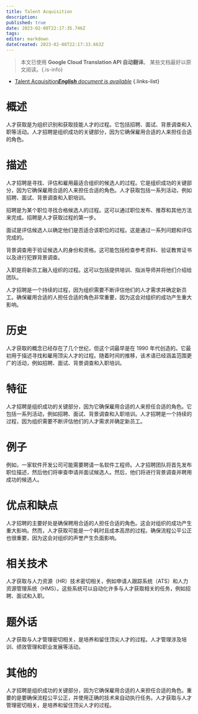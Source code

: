 ```yaml
---
title: Talent Acquisition
description: 
published: true
date: 2023-02-08T22:17:35.746Z
tags: 
editor: markdown
dateCreated: 2023-02-08T22:17:33.663Z
---
```


> 本文已使用 **Google Cloud Translation API 自动翻译**。
某些文档最好以原文阅读。{.is-info}



- [Talent Acquisition***English** document is available*](/en/Knowledge-base/Dictionary/talent-acquisition)
{.links-list}


# 概述
人才获取是为组织识别和获取技能人才的过程。它包括招聘、面试、背景调查和入职等活动。人才招聘是组织成功的关键部分，因为它确保雇用合适的人来担任合适的角色。

# 描述
人才招聘是寻找、评估和雇用最适合组织的候选人的过程。它是组织成功的关键部分，因为它确保雇用合适的人来担任合适的角色。人才获取包括一系列活动，例如招聘、面试、背景调查和入职培训。

招聘是为某个职位寻找合格候选人的过程。这可以通过职位发布、推荐和其他方法来完成。招聘是人才获取过程的第一步。

面试是评估候选人以确定他们是否适合该职位的过程。这是通过一系列问题和评估完成的。

背景调查用于验证候选人的身份和资格。这可能包括检查参考资料、验证教育证书以及进行犯罪背景调查。

入职是将新员工融入组织的过程。这可以包括提供培训、指派导师并将他们介绍给团队。

人才招聘是一个持续的过程，因为组织需要不断评估他们的人才需求并确定新员工。确保雇用合适的人担任合适的角色非常重要，因为这会对组织的成功产生重大影响。

# 历史
人才获取的概念已经存在了几个世纪，但这个词最早是在 1990 年代创造的。它最初用于描述寻找和雇用顶尖人才的过程。随着时间的推移，该术语已经涵盖范围更广的活动，例如招聘、面试、背景调查和入职培训。

# 特征
人才招聘是组织成功的关键部分，因为它确保雇用合适的人来担任合适的角色。它包括一系列活动，例如招聘、面试、背景调查和入职培训。人才招聘是一个持续的过程，因为组织需要不断评估他们的人才需求并确定新员工。

# 例子
例如，一家软件开发公司可能需要聘请一名软件工程师。人才招聘团队将首先发布职位描述，然后他们将审查申请并面试候选人。然后，他们将进行背景调查并聘用成功的候选人。

# 优点和缺点
人才招聘的主要好处是确保聘用合适的人担任合适的角色。这会对组织的成功产生重大影响。然而，人才获取可能是一个耗时且成本高昂的过程。确保流程公平公正也很重要，因为这会对组织的声誉产生负面影响。

# 相关技术
人才获取与人力资源（HR）技术密切相关，例如申请人跟踪系统（ATS）和人力资源管理系统（HMS）。这些系统可以自动化许多与人才获取相关的任务，例如招聘、面试和入职。

# 题外话
人才获取与人才管理密切相关，是培养和留住顶尖人才的过程。人才管理涉及培训、绩效管理和职业发展等活动。

# 其他的
人才招聘是组织成功的关键部分，因为它确保雇用合适的人来担任合适的角色。重要的是要确保流程公平公正，并使用正确的技术来自动执行任务。人才获取与人才管理密切相关，是培养和留住顶尖人才的过程。